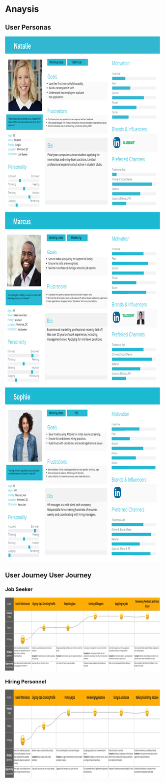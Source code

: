 # Anaysis

## User Personas



<img width="808" height="567" alt="image" src="https://raw.githubusercontent.com/Shredsauce/SOEN_357_Project/main/assets/images/ua-c15268ca67312fb1.png" />


<img width="808" height="567" alt="image" src="https://raw.githubusercontent.com/Shredsauce/SOEN_357_Project/main/assets/images/ua-e8453d0f795f6b29.png" />

<img width="808" height="565" alt="image" src="https://raw.githubusercontent.com/Shredsauce/SOEN_357_Project/main/assets/images/ua-ffc96f94db88687e.png" />

## User Journey User Journey

### Job Seeker
<img width="975" height="237" alt="image" src="https://raw.githubusercontent.com/Shredsauce/SOEN_357_Project/main/assets/images/ua-3c84728060341a94.png" />

### Hiring Personnel
<img width="975" height="286" alt="image" src="https://raw.githubusercontent.com/Shredsauce/SOEN_357_Project/main/assets/images/ua-4ef44ffb91625f91.png" />
